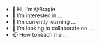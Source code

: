 - 👋 Hi, I’m @Bragie
- 👀 I’m interested in ...
- 🌱 I’m currently learning ...
- 💞️ I’m looking to collaborate on ...
- 📫 How to reach me ...

<!---
Bragie/Bragie is a ✨ special ✨ repository because its `README.md` (this file) appears on your GitHub profile.
You can click the Preview link to take a look at your changes.
--->

